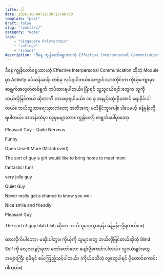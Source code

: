 ```yaml
---
title: ငါ
date: 2006-10-04T11:30:15+00:00
template: "post"  
draft: false  
slug: "/posts/i/"  
category: "Note"
tags:
    - "Singapore Polytechnic"
    - "college"
    - "school"
description: "ဒီနေ့ ကျွန်တော်ရွေးထားတဲ့ Effective Interpersonal Communication ဆိုတဲ့ Module မှာ Activity ခပ်ဆန်းဆန်း တစ်ခု လုပ်ရပါတယ်။ ကျောင်းသားတိုင်းက ကိုယ့်ကျောမှာ စာရွက်အလွတ်တစ်ရွက် ကပ်ထားရပါတယ်။ ပြီးရင် သူ့သူငယ်ချင်းတွေက သူကို ဘယ်လိုမြင်တယ် ဆိုတာကို လာရေးရပါမယ်။"
---
```

ဒီနေ့ ကျွန်တော်ရွေးထားတဲ့ Effective Interpersonal Communication ဆိုတဲ့ Module မှာ Activity ခပ်ဆန်းဆန်း တစ်ခု လုပ်ရပါတယ်။ ကျောင်းသားတိုင်းက ကိုယ့်ကျောမှာ စာရွက်အလွတ်တစ်ရွက် ကပ်ထားရပါတယ်။ ပြီးရင် သူ့သူငယ်ချင်းတွေက သူကို ဘယ်လိုမြင်တယ် ဆိုတာကို လာရေးရပါမယ်။ ၁၀ ခု အနည်းဆုံးရှိအောင် ရေးခိုင်းပါတယ်။ ဘယ်သူဘာရေးသွားလဲတော့ အတိအကျ မသိနိုင်ဘူးပေါ့။ ဒါပေမယ့် ခန့်မှန်းလို့ ရပါတယ်။ အတန်းထဲမှာ လူမှမများတာ။ ကျွန်တော့် စာရွက်ပေါ်မှာတော့

Pleasant Guy &#8211; Quite Nervous
  
Funny
  
Open Urself More (Mr.Introvert)
  
The sort of guy a girl would like to bring home to meet mom.
  
fantastic! fun!
  
very jolly guy
  
Quiet Guy
  
Never really get a chance to know you well
  
Nice smile and friendly
  
Pleasant Guy
  
The sort of guy blah blah ဆိုတာ ဘယ်သူရေးသွားမှန်း ခန့်မှန်းလို့ရတယ်။ =)

ထားလိုက်ပါတော့။ မဆိုးပါဘူး။ ကိုယ့်ကို သူများတွေ ဘယ်လိုမြင်တယ်ဆိုတဲ့ Blind Self ကို လေ့လာခွင့်ရတာ တော်တော်လေး ပျော်ဖို့ကောင်းပါတယ်။ သူငယ်ချင်းတွေ အများကြီး စုမိရင် စမ်းကြည့်သင့်ပါတယ်။ (ကိုယ်မသိတဲ့ လူတွေပါရင် ပိုတောင်ကောင်းပါတယ်။)